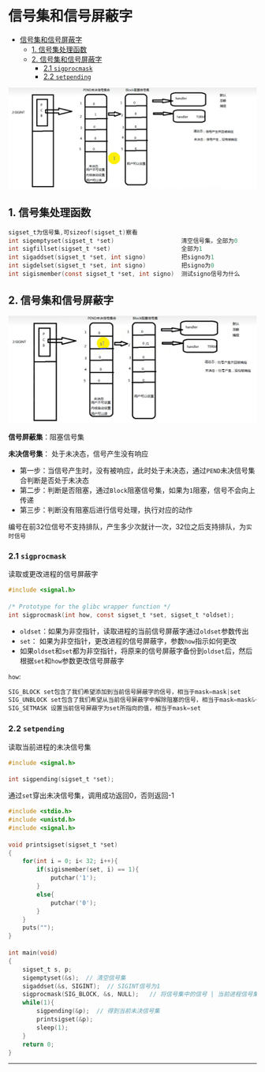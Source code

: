 # 信号集和信号屏蔽字

- [信号集和信号屏蔽字](#信号集和信号屏蔽字)
  - [1. 信号集处理函数](#1-信号集处理函数)
  - [2. 信号集和信号屏蔽字](#2-信号集和信号屏蔽字)
    - [2.1 `sigprocmask`](#21-sigprocmask)
    - [2.2 `setpending`](#22-setpending)

![信号集和信号屏蔽字](images/2023-10-06-10-02-33.png)

## 1. 信号集处理函数

```c
sigset_t为信号集,可sizeof(sigset_t)察看
int sigemptyset(sigset_t *set)                   清空信号集，全部为0
int sigfillset(sigset_t *set)                    全部为1
int sigaddset(sigset_t *set, int signo)          把signo为1
int sigdelset(sigset_t *set, int signo)          把signo为0
int sigismember(const sigset_t *set, int signo)  测试signo信号为什么  
```

## 2. 信号集和信号屏蔽字

![信号集和信号屏蔽字](images/2023-10-06-10-06-07.png)

**信号屏蔽集**：阻塞信号集

**未决信号集**： 处于未决态，信号产生没有响应

- 第一步：当信号产生时，没有被响应，此时处于未决态，通过`PEND`未决信号集合判断是否处于未决态
- 第二步：判断是否阻塞，通过`Block`阻塞信号集，如果为`1`阻塞，信号不会向上传递
- 第三步：判断没有阻塞后进行信号处理，执行对应的动作

编号在前32位信号不支持排队，产生多少次就计一次，32位之后支持排队，为`实时信号`

### 2.1 `sigprocmask`

读取或更改进程的信号屏蔽字

```c
#include <signal.h>

/* Prototype for the glibc wrapper function */
int sigprocmask(int how, const sigset_t *set, sigset_t *oldset);
```

- `oldset`：如果为非空指针，读取进程的当前信号屏蔽字通过`oldset`参数传出
- `set`： 如果为非空指针，更改进程的信号屏蔽字，参数`how`指示如何更改
- 如果`oldset`和`set`都为非空指针，将原来的信号屏蔽字备份到`oldset`后，然后根据`set`和`how`参数更改信号屏蔽字

`how`:

```c
SIG_BLOCK set包含了我们希望添加到当前信号屏蔽字的信号，相当于mask=mask|set
SIG_UNBLOCK set包含了我们希望从当前信号屏蔽字中解除阻塞的信号，相当于mask=mask&~set
SIG_SETMASK 设置当前信号屏蔽字为set所指向的值，相当于mask=set
```

### 2.2 `setpending`

读取当前进程的未决信号集

```c
#include <signal.h>

int sigpending(sigset_t *set);
```

通过`set`穿出未决信号集，调用成功返回0，否则返回-1

```c
#include <stdio.h>
#include <unistd.h>
#include <signal.h>

void printsigset(sigset_t *set)
{
    for(int i = 0; i< 32; i++){
        if(sigismember(set, i) == 1){
            putchar('1');
        }
        else{
            putchar('0');
        }
    }
    puts("");
}

int main(void)
{
    sigset_t s, p;
    sigemptyset(&s);  // 清空信号集
    sigaddset(&s, SIGINT);  // SIGINT信号为1
    sigprocmask(SIG_BLOCK, &s, NULL);   // 将信号集中的信号 | 当前进程信号集中信号
    while(1){
        sigpending(&p);  // 得到当前未决信号集
        printsigset(&p);
        sleep(1);
    }
    return 0;
}
```

---
